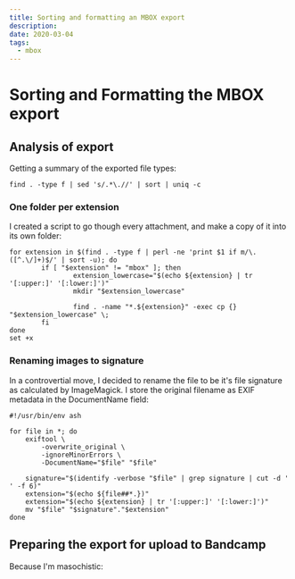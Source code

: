 ```yaml
---
title: Sorting and formatting an MBOX export
description:
date: 2020-03-04
tags:
  - mbox
---
```


# Sorting and Formatting the MBOX export

## Analysis of export

Getting a summary of the exported file types:

```
find . -type f | sed 's/.*\.//' | sort | uniq -c
```


### One folder per extension

I created a script to go though every attachment, and make a copy of it into
its own folder:

```
for extension in $(find . -type f | perl -ne 'print $1 if m/\.([^.\/]+)$/' | sort -u); do
        if [ "$extension" != "mbox" ]; then
                extension_lowercase="$(echo ${extension} | tr '[:upper:]' '[:lower:]')"
                mkdir "$extension_lowercase"

                find . -name "*.${extension}" -exec cp {} "$extension_lowercase" \;
        fi
done
set +x
```

### Renaming images to signature

In a controvertial move, I decided to rename the file to be it's file signature
as calculated by ImageMagick. I store the original filename as EXIF metadata
in the DocumentName field:

```
#!/usr/bin/env ash

for file in *; do
	exiftool \
		-overwrite_original \
		-ignoreMinorErrors \
		-DocumentName="$file" "$file"

	signature="$(identify -verbose "$file" | grep signature | cut -d ' ' -f 6)"
	extension="$(echo ${file##*.})"
	extension="$(echo ${extension} | tr '[:upper:]' '[:lower:]')"
	mv "$file" "$signature"."$extension"
done	
```


## Preparing the export for upload to Bandcamp

Because I'm masochistic:

```

```

